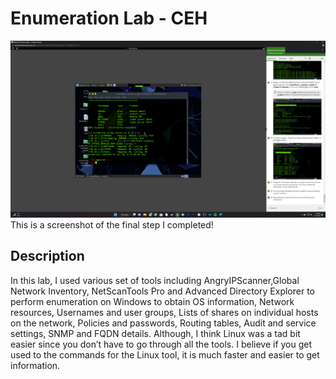 <h1>Enumeration Lab - CEH</h1>


![Image Alt](https://github.com/DannyRRios/CEH-Lab-3/blob/34ec7291d6f93c854fa86bfc558c3dd74acd4433/Lab3-1.png)
This is a screenshot of the final step I completed! 

<h2>Description</h2>
In this lab, I used various set of tools including AngryIPScanner,Global Network Inventory, NetScanTools Pro and Advanced Directory Explorer to perform enumeration on Windows to obtain OS information, Network resources, Usernames and user groups, Lists of shares on individual hosts on the network, Policies and passwords, Routing tables, Audit and service settings, SNMP and FQDN details. Although, I think Linux was a tad bit easier since you don’t have to go through all the tools. I believe if you get used to the commands for the Linux tool, it is much faster and easier to get information.
<br />


